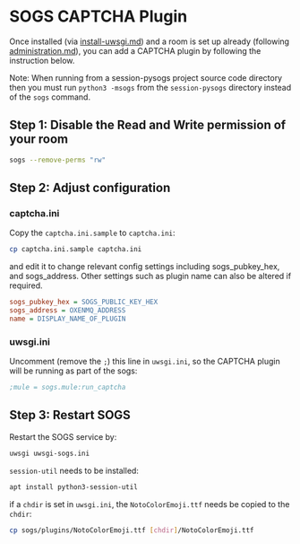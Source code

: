 # SOGS CAPTCHA Plugin

Once installed (via [install-uwsgi.md](manually)) and a room is set up already (following [administration.md]()), 
you can add a CAPTCHA plugin by following the instruction below.

Note: When running from a session-pysogs project source code directory then you must run `python3
-msogs` from the `session-pysogs` directory instead of the `sogs` command.

## Step 1: Disable the Read and Write permission of your room

```bash
sogs --remove-perms "rw"
```

## Step 2: Adjust configuration

### captcha.ini

Copy the `captcha.ini.sample` to `captcha.ini`:

```bash
cp captcha.ini.sample captcha.ini
```

and edit it to change relevant config settings including sogs_pubkey_hex, and sogs_address.
Other settings such as plugin name can also be altered if required.

```ini
sogs_pubkey_hex = SOGS_PUBLIC_KEY_HEX
sogs_address = OXENMQ_ADDRESS
name = DISPLAY_NAME_OF_PLUGIN
```

### uwsgi.ini

Uncomment (remove the `;`) this line in `uwsgi.ini`, so the CAPTCHA plugin will be running as part of the sogs:
```ini
;mule = sogs.mule:run_captcha
```

## Step 3: Restart SOGS

Restart the SOGS service by:

```bash
uwsgi uwsgi-sogs.ini
```

`session-util` needs to be installed:

```bash
apt install python3-session-util
```

if a `chdir` is set in `uwsgi.ini`, the `NotoColorEmoji.ttf` needs be copied to the `chdir`:

```bash
cp sogs/plugins/NotoColorEmoji.ttf [chdir]/NotoColorEmoji.ttf
```

